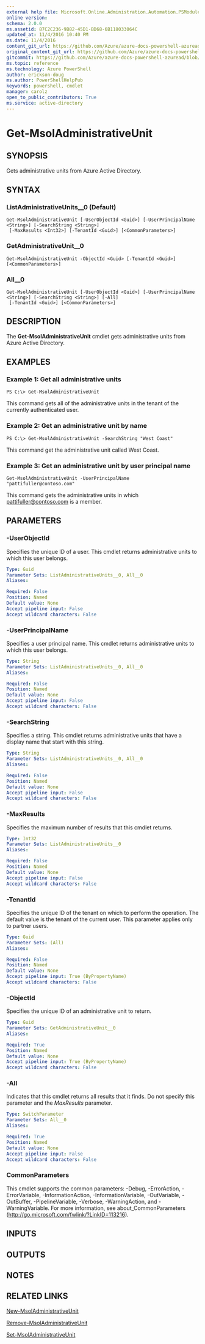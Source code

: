 ```yaml
---
external help file: Microsoft.Online.Administration.Automation.PSModule.dll-Help.xml
online version:
schema: 2.0.0
ms.assetid: 87C2C236-9B82-45D1-BD68-6B118033064C
updated_at: 11/4/2016 10:40 PM
ms.date: 11/4/2016
content_git_url: https://github.com/Azure/azure-docs-powershell-azuread/blob/master/Azure%20AD%20Cmdlets/MSOnline/v1/Get-MsolAdministrativeUnit.md
original_content_git_url: https://github.com/Azure/azure-docs-powershell-azuread/blob/master/Azure%20AD%20Cmdlets/MSOnline/v1/Get-MsolAdministrativeUnit.md
gitcommit: https://github.com/Azure/azure-docs-powershell-azuread/blob/3c22ad9f927dcfe00a363b1a2c343fc086da2ac5/Azure%20AD%20Cmdlets/MSOnline/v1/Get-MsolAdministrativeUnit.md
ms.topic: reference
ms.technology: Azure PowerShell
author: erickson-doug
ms.author: PowerShellHelpPub
keywords: powershell, cmdlet
manager: carolz
open_to_public_contributors: True
ms.service: active-directory
---
```


# Get-MsolAdministrativeUnit

## SYNOPSIS
Gets administrative units from Azure Active Directory.

## SYNTAX

### ListAdministrativeUnits__0 (Default)
```
Get-MsolAdministrativeUnit [-UserObjectId <Guid>] [-UserPrincipalName <String>] [-SearchString <String>]
 [-MaxResults <Int32>] [-TenantId <Guid>] [<CommonParameters>]
```

### GetAdministrativeUnit__0
```
Get-MsolAdministrativeUnit -ObjectId <Guid> [-TenantId <Guid>] [<CommonParameters>]
```

### All__0
```
Get-MsolAdministrativeUnit [-UserObjectId <Guid>] [-UserPrincipalName <String>] [-SearchString <String>] [-All]
 [-TenantId <Guid>] [<CommonParameters>]
```

## DESCRIPTION
The **Get-MsolAdministrativeUnit** cmdlet gets administrative units from Azure Active Directory.

## EXAMPLES

### Example 1: Get all administrative units

```
PS C:\> Get-MsolAdministrativeUnit
```

This command gets all of the administrative units in the tenant of the currently authenticated user.

### Example 2: Get an administrative unit by name

```
PS C:\> Get-MsolAdministrativeUnit -SearchString "West Coast"
```

This command get the administrative unit called West Coast.

### Example 3: Get an administrative unit by user principal name

```
Get-MsolAdministrativeUnit -UserPrincipalName "pattifuller@contoso.com"
```

This command gets the administrative units in which pattifuller@contoso.com is a member.

## PARAMETERS

### -UserObjectId
Specifies the unique ID of a user.
This cmdlet returns administrative units to which this user belongs.

```yaml
Type: Guid
Parameter Sets: ListAdministrativeUnits__0, All__0
Aliases:

Required: False
Position: Named
Default value: None
Accept pipeline input: False
Accept wildcard characters: False
```

### -UserPrincipalName
Specifies a user principal name.
This cmdlet returns administrative units to which this user belongs.

```yaml
Type: String
Parameter Sets: ListAdministrativeUnits__0, All__0
Aliases:

Required: False
Position: Named
Default value: None
Accept pipeline input: False
Accept wildcard characters: False
```

### -SearchString
Specifies a string.
This cmdlet returns administrative units that have a display name that start with this string.

```yaml
Type: String
Parameter Sets: ListAdministrativeUnits__0, All__0
Aliases:

Required: False
Position: Named
Default value: None
Accept pipeline input: False
Accept wildcard characters: False
```

### -MaxResults
Specifies the maximum number of results that this cmdlet returns.

```yaml
Type: Int32
Parameter Sets: ListAdministrativeUnits__0
Aliases:

Required: False
Position: Named
Default value: None
Accept pipeline input: False
Accept wildcard characters: False
```

### -TenantId
Specifies the unique ID of the tenant on which to perform the operation.
The default value is the tenant of the current user.
This parameter applies only to partner users.

```yaml
Type: Guid
Parameter Sets: (All)
Aliases:

Required: False
Position: Named
Default value: None
Accept pipeline input: True (ByPropertyName)
Accept wildcard characters: False
```

### -ObjectId
Specifies the unique ID of an administrative unit to return.

```yaml
Type: Guid
Parameter Sets: GetAdministrativeUnit__0
Aliases:

Required: True
Position: Named
Default value: None
Accept pipeline input: True (ByPropertyName)
Accept wildcard characters: False
```

### -All
Indicates that this cmdlet returns all results that it finds.
Do not specify this parameter and the _MaxResults_ parameter.

```yaml
Type: SwitchParameter
Parameter Sets: All__0
Aliases:

Required: True
Position: Named
Default value: None
Accept pipeline input: False
Accept wildcard characters: False
```

### CommonParameters
This cmdlet supports the common parameters: -Debug, -ErrorAction, -ErrorVariable, -InformationAction, -InformationVariable, -OutVariable, -OutBuffer, -PipelineVariable, -Verbose, -WarningAction, and -WarningVariable. For more information, see about_CommonParameters (http://go.microsoft.com/fwlink/?LinkID=113216).

## INPUTS

## OUTPUTS

## NOTES

## RELATED LINKS
[New-MsolAdministrativeUnit](xref:MSOnline/v1/New-MsolAdministrativeUnit.md)

[Remove-MsolAdministrativeUnit](xref:MSOnline/v1/Remove-MsolAdministrativeUnit.md)

[Set-MsolAdministrativeUnit](xref:MSOnline/v1/Set-MsolAdministrativeUnit.md)
